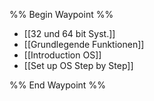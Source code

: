 %% Begin Waypoint %%
- [[32 und 64 bit Syst.]]
- [[Grundlegende Funktionen]]
- [[Introduction OS]]
- [[Set up OS Step by Step]]

%% End Waypoint %%